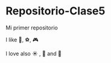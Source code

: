 # Repositorio-Clase5

Mi primer repositorio

I like 🍕, ⚽, 🎮

I love also :sunny: , :hamburger: and 🍫
